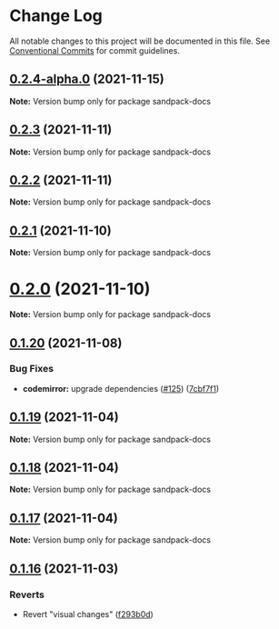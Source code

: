 # Change Log

All notable changes to this project will be documented in this file.
See [Conventional Commits](https://conventionalcommits.org) for commit guidelines.

## [0.2.4-alpha.0](https://github.com/codesandbox/sandpack/compare/v0.2.3...v0.2.4-alpha.0) (2021-11-15)

**Note:** Version bump only for package sandpack-docs





## [0.2.3](https://github.com/codesandbox/sandpack/compare/v0.2.2...v0.2.3) (2021-11-11)

**Note:** Version bump only for package sandpack-docs





## [0.2.2](https://github.com/codesandbox/sandpack/compare/v0.2.1...v0.2.2) (2021-11-11)

**Note:** Version bump only for package sandpack-docs





## [0.2.1](https://github.com/codesandbox/sandpack/compare/v0.2.0...v0.2.1) (2021-11-10)

**Note:** Version bump only for package sandpack-docs





# [0.2.0](https://github.com/codesandbox/sandpack/compare/v0.1.20...v0.2.0) (2021-11-10)

**Note:** Version bump only for package sandpack-docs





## [0.1.20](https://github.com/codesandbox/sandpack/compare/v0.1.19...v0.1.20) (2021-11-08)


### Bug Fixes

* **codemirror:** upgrade dependencies ([#125](https://github.com/codesandbox/sandpack/issues/125)) ([7cbf7f1](https://github.com/codesandbox/sandpack/commit/7cbf7f1aa8f07b4826eb8ebbeb1ca5d868b5c4df))





## [0.1.19](https://github.com/codesandbox/sandpack/compare/v0.1.18...v0.1.19) (2021-11-04)

**Note:** Version bump only for package sandpack-docs





## [0.1.18](https://github.com/codesandbox/sandpack/compare/v0.1.17...v0.1.18) (2021-11-04)

**Note:** Version bump only for package sandpack-docs





## [0.1.17](https://github.com/codesandbox/sandpack/compare/v0.1.16...v0.1.17) (2021-11-04)

**Note:** Version bump only for package sandpack-docs





## [0.1.16](https://github.com/codesandbox/sandpack/compare/v0.1.15...v0.1.16) (2021-11-03)


### Reverts

* Revert "visual changes" ([f293b0d](https://github.com/codesandbox/sandpack/commit/f293b0dc1007939d39124a6fa2ee0f62d15399a7))
